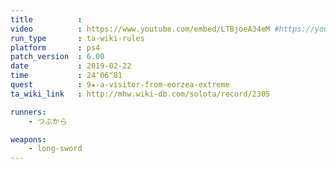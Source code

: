 ```yaml
---
title          :
video          : https://www.youtube.com/embed/LTBjoeA34eM #https://youtu.be/LTBjoeA34eM
run_type       : ta-wiki-rules
platform       : ps4
patch_version  : 6.00
date           : 2019-02-22
time           : 24'06"81
quest          : 9★-a-visitor-from-eorzea-extreme
ta_wiki_link   : http://mhw.wiki-db.com/solota/record/2305

runners:
    - つぶから

weapons:
    - long-sword
---
```

